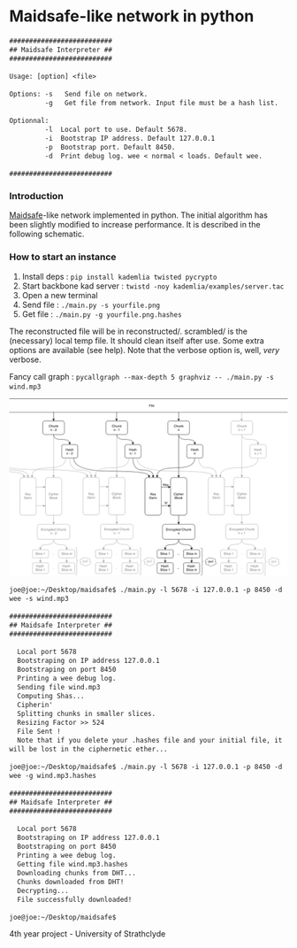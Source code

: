 Maidsafe-like network in python
=======


    ##########################
    ## Maidsafe Interpreter ##
    ##########################

    Usage: [option] <file>

    Options: -s   Send file on network.
             -g   Get file from network. Input file must be a hash list.

    Optionnal:
             -l  Local port to use. Default 5678.
             -i  Bootstrap IP address. Default 127.0.0.1
             -p  Bootstrap port. Default 8450.
             -d  Print debug log. wee < normal < loads. Default wee.

    ##########################


### Introduction
[Maidsafe](http://maidsafe.net/)-like network implemented in python. The initial algorithm has been slightly modified to increase performance. It is described in the following schematic.



### How to start an instance
1. Install deps : `pip install kademlia twisted pycrypto`
2. Start backbone kad server : `twistd -noy kademlia/examples/server.tac`
3. Open a new terminal
4. Send file : `./main.py -s yourfile.png`
5. Get file  : `./main.py -g yourfile.png.hashes`

The reconstructed file will be in reconstructed/. scrambled/ is the (necessary) local temp file. It should clean itself after use. Some extra options are available (see help). Note that the verbose option is, well, _very_ verbose.

Fancy call graph : `pycallgraph --max-depth 5 graphviz -- ./main.py -s wind.mp3`

![Smaller icon](process.png "Title here")



    joe@joe:~/Desktop/maidsafe$ ./main.py -l 5678 -i 127.0.0.1 -p 8450 -d wee -s wind.mp3

    ##########################
    ## Maidsafe Interpreter ##
    ##########################

      Local port 5678
      Bootstraping on IP address 127.0.0.1
      Bootstraping on port 8450
      Printing a wee debug log.
      Sending file wind.mp3
      Computing Shas...
      Cipherin'
      Splitting chunks in smaller slices.
      Resizing Factor >> 524
      File Sent !
      Note that if you delete your .hashes file and your initial file, it will be lost in the ciphernetic ether...

    joe@joe:~/Desktop/maidsafe$ ./main.py -l 5678 -i 127.0.0.1 -p 8450 -d wee -g wind.mp3.hashes

    ##########################
    ## Maidsafe Interpreter ##
    ##########################

      Local port 5678
      Bootstraping on IP address 127.0.0.1
      Bootstraping on port 8450
      Printing a wee debug log.
      Getting file wind.mp3.hashes
      Downloading chunks from DHT...
      Chunks downloaded from DHT!
      Decrypting...
      File successfully downloaded!

    joe@joe:~/Desktop/maidsafe$

4th year project - University of Strathclyde
